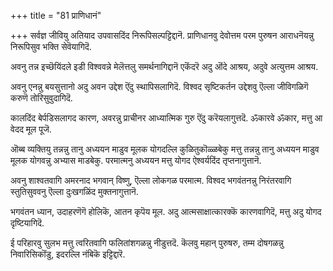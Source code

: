 +++
title = "81 प्राणिधानं"

+++
सर्वज्ञ जीवियु अतियाद उपवासदिंद निरूपिसल्पट्टिद्दानॆ. प्राणिधानवु देवोत्तम परम पुरुषन आराधनॆयन्नु निरूपिसुव भक्ति सेवॆयागिदॆ.

अवनु तन्न इच्छॆयिंदले इडी विश्ववन्ने मेलॆत्तलु समर्थनागिद्दानॆ एकॆंदरॆ अदु ऒंदे आश्रय, अदुवे अत्युत्तम आश्रय.

अवनु एनन्नु बयसुत्तानो अदु अवन उद्देश ऎंदु स्थापिसलागिदॆ. विश्वद सृष्टिकर्तन उद्देशवु ऎल्ला जीविगळिगॆ करुणॆ तोरिसुवुदागिदॆ.

कालदिंद बेर्पडिसलागद कारण, अवरन्नु प्राचीनर आध्यात्मिक गुरु ऎंदु करॆयलागुत्तदॆ. ॐकारवे ॐकार, मत्तु आ वेदद मूल पूजॆ.

ऒब्ब व्यक्तियु तन्नन्नु तानु अध्ययन माडुव मूलक योगदल्लि कुळितुकॊळ्ळबेकु मत्तु तन्नन्नु तानु अध्ययन माडुव मूलक योगवन्नु अभ्यास माडबेकु. परमात्मनु अध्ययन मत्तु योगद ऐश्वर्यदिंद तृप्तनागुत्तानॆ.

अवनु शाश्वतवागि अमरनाद भगवान् विष्णु, ऎल्ला लोकगळ परमात्म. विश्वद भगवंतनन्नु निरंतरवागि स्तुतिसुववनु ऎल्ला दुःखगळिंद मुक्तनागुत्तानॆ.

भगवंतन ध्यान, उदाहरणॆगॆ होलिकॆ, आतन कृपॆय मूल. अदु आत्मसाक्षात्कारक्कॆ कारणवागिदॆ, मत्तु अदु योगद दृष्टियागिदॆ.

ई परिहारवु सुलभ मत्तु त्वरितवागि फलितांशगळन्नु नीडुत्तदॆ. कॆलवु महान् पुरुषरु, तम्म दोषगळन्नु निवारिसिकॊंडु, इदरल्लि नंबिकॆ इट्टिद्दारॆ.

